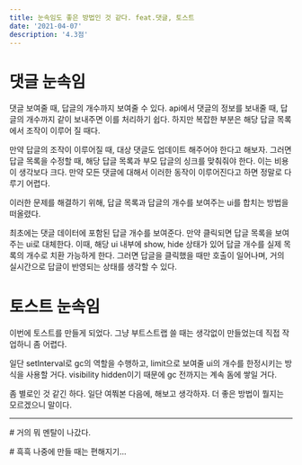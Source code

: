 ```yaml
---
title: 눈속임도 좋은 방법인 것 같다. feat.댓글, 토스트
date: '2021-04-07'
description: '4.3점'
---
```


# 댓글 눈속임

댓글 보여줄 때, 답글의 개수까지 보여줄 수 있다.
api에서 댓글의 정보를 보내줄 때, 답글의 개수까지 같이 보내주면 이를 처리하기 쉽다.
하지만 복잡한 부분은 해당 답글 목록에서 조작이 이루어 질 때다.

만약 답글의 조작이 이루어질 때, 대상 댓글도 업데이트 해주어야 한다고 해보자.
그러면 답글 목록을 수정할 때, 해당 답글 목록과 부모 답글의 싱크를 맞춰줘야 한다.
이는 비용이 생각보다 크다. 만약 모든 댓글에 대해서 이러한 동작이 이루어진다고 하면 정말로 다루기 어렵다. 

이러한 문제를 해결하기 위해, 답글 목록과 답글의 개수를 보여주는 ui를 합치는 방법을 떠올렸다. 

최초에는 댓글 데이터에 포함된 답글 개수를 보여준다. 만약 클릭되면 답글 목록을 보여주는 ui로 대체한다. 이때, 해당 ui 내부에 show, hide 상태가 있어 답글 개수를 실제 목록의 개수로 치환 가능하게 한다. 그러면 답글을 클릭했을 때만 호출이 일어나며, 거의 실시간으로 답글이 반영되는 상태를 생각할 수 있다.

# 토스트 눈속임
이번에 토스트를 만들게 되었다.
그냥 부트스트랩 쓸 때는 생각없이 만들었는데 직접 작업하니 좀 어렵다.

일단 setInterval로 gc의 역할을 수행하고, limit으로 보여줄 ui의 개수를 한정시키는 방식을 사용할 거다. visibility hidden이기 때문에 gc 전까지는 계속 돔에 쌓일 거다.

좀 별로인 것 같긴 하다.
일단 여쭤본 다음에, 해보고 생각하자. 더 좋은 방법이 뭘지는 모르겠으니 말이다.

---

\# 거의 뭐 멘탈이 나갔다.

\# 흑흑 나중에 만들 때는 편해지기...